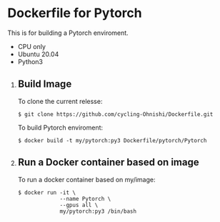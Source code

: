 # Dockerfile for Pytorch
This is for building a Pytorch enviroment. 
- CPU only
- Ubuntu 20.04
- Python3  

1. ## Build Image  
    To clone the current relesse:
    ```bash:bash
    $ git clone https://github.com/cycling-Ohnishi/Dockerfile.git
    ```
    To build Pytorch enviroment:
    ```bash:bash
    $ docker build -t my/pytorch:py3 Dockerfile/pytorch/Pytorch
    ```

2. ## Run a Docker container based on image
    To run a docker container based on my/image:
    ```bash:bash
    $ docker run -it \
                 --name Pytorch \
                 --gpus all \
                 my/pytorch:py3 /bin/bash
    ```